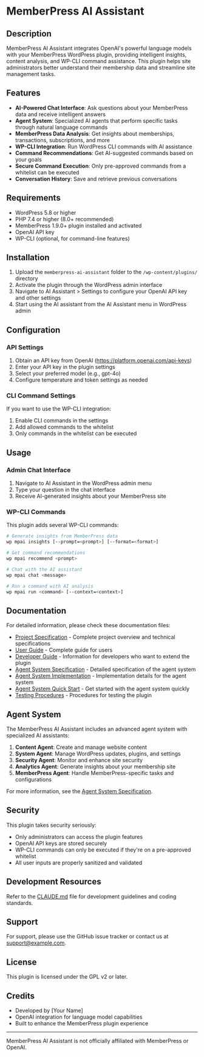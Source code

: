 # MemberPress AI Assistant

## Description

MemberPress AI Assistant integrates OpenAI's powerful language models with your MemberPress WordPress plugin, providing intelligent insights, content analysis, and WP-CLI command assistance. This plugin helps site administrators better understand their membership data and streamline site management tasks.

## Features

- **AI-Powered Chat Interface**: Ask questions about your MemberPress data and receive intelligent answers
- **Agent System**: Specialized AI agents that perform specific tasks through natural language commands
- **MemberPress Data Analysis**: Get insights about memberships, transactions, subscriptions, and more
- **WP-CLI Integration**: Run WordPress CLI commands with AI assistance
- **Command Recommendations**: Get AI-suggested commands based on your goals
- **Secure Command Execution**: Only pre-approved commands from a whitelist can be executed
- **Conversation History**: Save and retrieve previous conversations

## Requirements

- WordPress 5.8 or higher
- PHP 7.4 or higher (8.0+ recommended)
- MemberPress 1.9.0+ plugin installed and activated
- OpenAI API key
- WP-CLI (optional, for command-line features)

## Installation

1. Upload the `memberpress-ai-assistant` folder to the `/wp-content/plugins/` directory
2. Activate the plugin through the WordPress admin interface
3. Navigate to AI Assistant > Settings to configure your OpenAI API key and other settings
4. Start using the AI assistant from the AI Assistant menu in WordPress admin

## Configuration

### API Settings

1. Obtain an API key from OpenAI (https://platform.openai.com/api-keys)
2. Enter your API key in the plugin settings
3. Select your preferred model (e.g., gpt-4o)
4. Configure temperature and token settings as needed

### CLI Command Settings

If you want to use the WP-CLI integration:

1. Enable CLI commands in the settings
2. Add allowed commands to the whitelist
3. Only commands in the whitelist can be executed

## Usage

### Admin Chat Interface

1. Navigate to AI Assistant in the WordPress admin menu
2. Type your question in the chat interface
3. Receive AI-generated insights about your MemberPress site

### WP-CLI Commands

This plugin adds several WP-CLI commands:

```bash
# Generate insights from MemberPress data
wp mpai insights [--prompt=<prompt>] [--format=<format>]

# Get command recommendations
wp mpai recommend <prompt>

# Chat with the AI assistant
wp mpai chat <message>

# Run a command with AI analysis
wp mpai run <command> [--context=<context>]
```

## Documentation

For detailed information, please check these documentation files:

- [Project Specification](docs/project-specification.md) - Complete project overview and technical specifications
- [User Guide](docs/user-guide.md) - Complete guide for users
- [Developer Guide](docs/developer-guide.md) - Information for developers who want to extend the plugin
- [Agent System Specification](docs/agent-system-spec.md) - Detailed specification of the agent system
- [Agent System Implementation](docs/agent-system-implementation.md) - Implementation details for the agent system
- [Agent System Quick Start](docs/agent-system-quickstart.md) - Get started with the agent system quickly
- [Testing Procedures](tests/test-procedures.md) - Procedures for testing the plugin

## Agent System

The MemberPress AI Assistant includes an advanced agent system with specialized AI assistants:

1. **Content Agent**: Create and manage website content
2. **System Agent**: Manage WordPress updates, plugins, and settings
3. **Security Agent**: Monitor and enhance site security 
4. **Analytics Agent**: Generate insights about your membership site
5. **MemberPress Agent**: Handle MemberPress-specific tasks and configurations

For more information, see the [Agent System Specification](docs/agent-system-spec.md).

## Security

This plugin takes security seriously:

- Only administrators can access the plugin features
- OpenAI API keys are stored securely
- WP-CLI commands can only be executed if they're on a pre-approved whitelist
- All user inputs are properly sanitized and validated

## Development Resources

Refer to the [CLAUDE.md](../CLAUDE.md) file for development guidelines and coding standards.

## Support

For support, please use the GitHub issue tracker or contact us at [support@example.com](mailto:support@example.com).

## License

This plugin is licensed under the GPL v2 or later.

## Credits

- Developed by [Your Name]
- OpenAI integration for language model capabilities
- Built to enhance the MemberPress plugin experience

---

MemberPress AI Assistant is not officially affiliated with MemberPress or OpenAI.